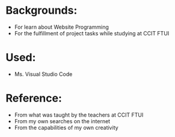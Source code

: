 # Backgrounds:
- For learn about Website Programming
- For the fulfillment of project tasks while studying at CCIT FTUI

# Used:
- Ms. Visual Studio Code

# Reference:
- From what was taught by the teachers at CCIT FTUI
- From my own searches on the internet
- From the capabilities of my own creativity
